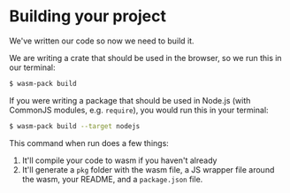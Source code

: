 # Building your project

We've written our code so now we need to build it.

We are writing a crate that should be used in the browser, so we run this in
our terminal:

```bash
$ wasm-pack build
```

If you were writing a package that should be used in Node.js (with CommonJS
modules, e.g. `require`), you would run this in your terminal:

```bash
$ wasm-pack build --target nodejs
```

This command when run does a few things:

1. It'll compile your code to wasm if you haven't already
2. It'll generate a `pkg` folder with the wasm file, a JS wrapper file around
   the wasm, your README, and a `package.json` file.
